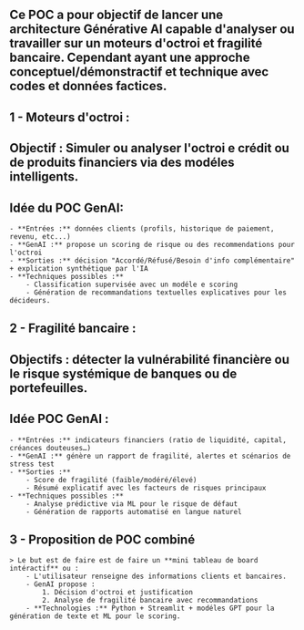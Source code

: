 ## Ce **POC** a pour objectif de lancer une architecture Générative AI capable d'analyser ou travailler sur un **moteurs d'octroi** et **fragilité bancaire.** Cependant ayant une approche **conceptuel/démonstractif** et **technique avec codes et données factices**.

## **1 - Moteurs d'octroi :**

## **Objectif :** Simuler ou analyser l'octroi e crédit ou de produits financiers via des modéles intelligents. 

## **Idée du POC GenAI:**
    - **Entrées :** données clients (profils, historique de paiement, revenu, etc...)
    - **GenAI :** propose un scoring de risque ou des recommendations pour l'octroi 
    - **Sorties :** décision "Accordé/Réfusé/Besoin d'info complémentaire" + explication synthétique par l'IA 
    - **Techniques possibles :**
        - Classification supervisée avec un modéle e scoring
        - Génération de recommandations textuelles explicatives pour les décideurs. 


## **2 - Fragilité bancaire :**

## **Objectifs :** détecter la vulnérabilité financière ou le risque systémique de banques ou de portefeuilles. 

## **Idée POC GenAI :** 
    - **Entrées :** indicateurs financiers (ratio de liquidité, capital, créances douteuses…)
    - **GenAI :** génère un rapport de fragilité, alertes et scénarios de stress test
    - **Sorties :**
        - Score de fragilité (faible/modéré/élevé)
        - Résumé explicatif avec les facteurs de risques principaux
    - **Techniques possibles :**
        - Analyse prédictive via ML pour le risque de défaut
        - Génération de rapports automatisé en langue naturel
  
## 3 - Proposition de POC combiné
    > Le but est de faire est de faire un **mini tableau de board intéractif** ou :
        - L'utilisateur renseigne des informations clients et bancaires.
        - GenAI propose :
            1. Décision d'octroi et justification
            2. Analyse de fragilité bancaire avec recommandations
        - **Technologies :** Python + Streamlit + modéles GPT pour la génération de texte et ML pour le scoring.